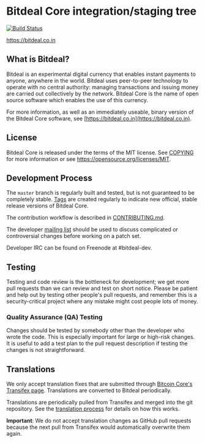 Bitdeal Core integration/staging tree
=====================================

[![Build Status](https://travis-ci.org/bitdeal-project/bitdeal.svg?branch=master)](https://travis-ci.org/bitdeal-project/bitdeal)

https://bitdeal.co.in

What is Bitdeal?
----------------

Bitdeal is an experimental digital currency that enables instant payments to
anyone, anywhere in the world. Bitdeal uses peer-to-peer technology to operate
with no central authority: managing transactions and issuing money are carried
out collectively by the network. Bitdeal Core is the name of open source
software which enables the use of this currency.

For more information, as well as an immediately useable, binary version of
the Bitdeal Core software, see [https://bitdeal.co.in](https://bitdeal.co.in).

License
-------

Bitdeal Core is released under the terms of the MIT license. See [COPYING](COPYING) for more
information or see https://opensource.org/licenses/MIT.

Development Process
-------------------

The `master` branch is regularly built and tested, but is not guaranteed to be
completely stable. [Tags](https://github.com/bitdeal-project/bitdeal/tags) are created
regularly to indicate new official, stable release versions of Bitdeal Core.

The contribution workflow is described in [CONTRIBUTING.md](CONTRIBUTING.md).

The developer [mailing list](https://groups.google.com/forum/#!forum/bitdeal-dev)
should be used to discuss complicated or controversial changes before working
on a patch set.

Developer IRC can be found on Freenode at #bitdeal-dev.

Testing
-------

Testing and code review is the bottleneck for development; we get more pull
requests than we can review and test on short notice. Please be patient and help out by testing
other people's pull requests, and remember this is a security-critical project where any mistake might cost people
lots of money.

### Quality Assurance (QA) Testing

Changes should be tested by somebody other than the developer who wrote the
code. This is especially important for large or high-risk changes. It is useful
to add a test plan to the pull request description if testing the changes is
not straightforward.

Translations
------------

We only accept translation fixes that are submitted through [Bitcoin Core's Transifex page](https://www.transifex.com/projects/p/bitcoin/).
Translations are converted to Bitdeal periodically.

Translations are periodically pulled from Transifex and merged into the git repository. See the
[translation process](doc/translation_process.md) for details on how this works.

**Important**: We do not accept translation changes as GitHub pull requests because the next
pull from Transifex would automatically overwrite them again.
